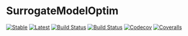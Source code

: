 # SurrogateModelOptim

[![Stable](https://img.shields.io/badge/docs-stable-blue.svg)](https://MrUrq.github.io/SurrogateModelOptim.jl/stable)
[![Latest](https://img.shields.io/badge/docs-latest-blue.svg)](https://MrUrq.github.io/SurrogateModelOptim.jl/latest)
[![Build Status](https://travis-ci.com/MrUrq/SurrogateModelOptim.jl.svg?branch=master)](https://travis-ci.com/MrUrq/SurrogateModelOptim.jl)
[![Build Status](https://ci.appveyor.com/api/projects/status/github/MrUrq/SurrogateModelOptim.jl?svg=true)](https://ci.appveyor.com/project/MrUrq/SurrogateModelOptim-jl)
[![Codecov](https://codecov.io/gh/MrUrq/SurrogateModelOptim.jl/branch/master/graph/badge.svg)](https://codecov.io/gh/MrUrq/SurrogateModelOptim.jl)
[![Coveralls](https://coveralls.io/repos/github/MrUrq/SurrogateModelOptim.jl/badge.svg?branch=master)](https://coveralls.io/github/MrUrq/SurrogateModelOptim.jl?branch=master)
